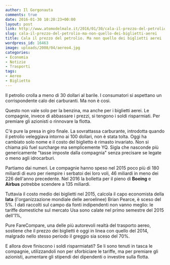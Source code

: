 ```yaml
---
author: Il Gorgonauta
comments: true
date: 2016-01-30 10:20:23+00:00
layout: post
link: http://www.atomodelmale.it/2016/01/30/cala-il-prezzo-del-petrolio-ma-non-quello-dei-biglietti-aerei/
slug: cala-il-prezzo-del-petrolio-ma-non-quello-dei-biglietti-aerei
title: Cala il prezzo del petrolio. Ma non quello dei biglietti aerei
wordpress_id: 16463
image: uploads/2008/04/aereo4.jpg
categories:
- Economia
- Notizie
- Trasporti
tags:
- Aereo
- Biglietto
---
```


Il petrolio crolla a meno di 30 dollari al barile. I consumatori si aspettano un corrispondente calo dei carburanti. Ma non è cosi.

Questo non vale solo per la benzina, ma anche per i biglietti aerei. Le compagnie, invece di abbassare i prezzi, si tengono i soldi risparmiati. Per premiare gli azionisti o rinnovare la flotta.

C'è pure la presa in giro finale. La sovrattassa carburante, introdotta quando il petrolio veleggiava intorno ai 100 dollari, non è stata tolta. Oggi ha cambiato solo nome e il costo del biglietto è rimasto invariato. Non si chiama più fuel surcharge ma semplicemente YQ. Sigla che nasconde più genericamente "tasse imposte dalla compagnia" senza precisare se legate o meno agli idrocarburi.

Partiamo dai numeri. Le compagnie hanno speso nel 2015 poco più di 180 miliardi di euro per riempire i serbatoi dei loro voli, 46 miliardi in meno dei 226 dell'anno precedente. Nel 2016 la bolletta per il pieno di **Boeing** e **Airbus** potrebbe scendere a 135 miliardi.

Tuttavia il costo medio dei biglietti nel 2015, calcola il capo economista della **Iata** (l'organizzazione mondiale delle aeroelinee) Brian Pearce, è sceso del 5%. I dati raccolti sul campo da fonti indipendenti non vanno meglio: le tariffe domestiche sul mercato Usa sono calate nel primo semestre del 2015 dell'1%,

Pure FareCompare, una delle più autorevoli realtà del trasporto aereo, sostiene che il prezzo dei biglietti è oggi in linea con quello del 2014, malgrado nello stesso periodo il greggio sia sceso del 70%.

E allora dove finiscono i soldi risparmiatati? Se li sono tenuti in tasca le compagnie, utilizzandoli non per sforbiciare le tariffe, ma per premiare gli azionisti, aumentare gli stipendi dei dipendenti o investire sulla flotta.
